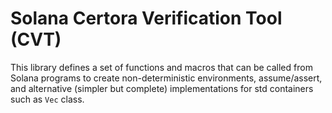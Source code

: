 # Solana Certora Verification Tool (CVT) #

This library defines a set of functions and macros that can be called from Solana
programs to create non-deterministic environments, assume/assert, and
alternative (simpler but complete) implementations for std containers such as `Vec` class.
